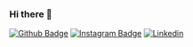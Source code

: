 ### Hi there 👋

[![Github Badge](https://img.shields.io/badge/-Github-000?style=quare&labelColor=000&logo=Github&logoColor=white&link=link)]([link](https://github.com/oguzhanKomcu)) 
[![Instagram Badge](https://img.shields.io/badge/-Instagram-C13584?style=flat-quare&labelColor=C13584&logo=instagram&logoColor=white&link=link)]([link](https://www.instagram.com/oguzhan_komcu/?hl=tr)) 
[![Linkedin](https://img.shields.io/badge/-Medium-757575?style=flat-quare&labelColor=757575&logo=Medium&logoColor=white&link=link)]([link](https://www.linkedin.com/in/oguzhankomcu1/)) 

